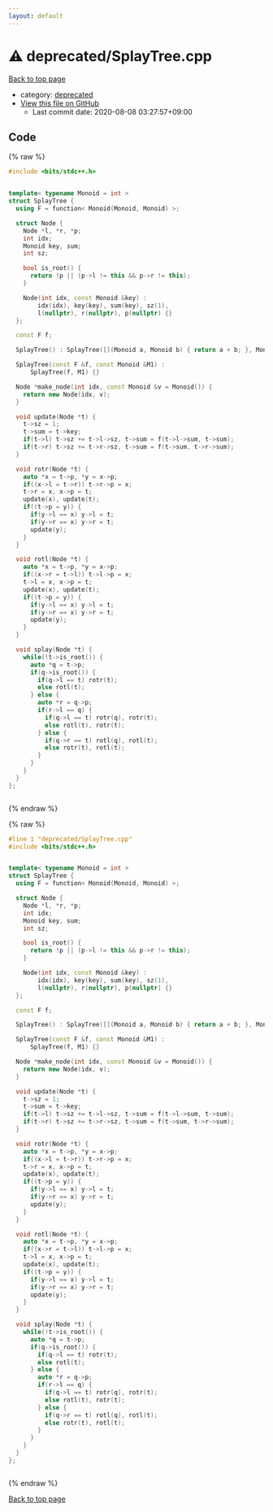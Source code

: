 ```yaml
---
layout: default
---
```


<!-- mathjax config similar to math.stackexchange -->
<script type="text/javascript" async
  src="https://cdnjs.cloudflare.com/ajax/libs/mathjax/2.7.5/MathJax.js?config=TeX-MML-AM_CHTML">
</script>
<script type="text/x-mathjax-config">
  MathJax.Hub.Config({
    TeX: { equationNumbers: { autoNumber: "AMS" }},
    tex2jax: {
      inlineMath: [ ['$','$'] ],
      processEscapes: true
    },
    "HTML-CSS": { matchFontHeight: false },
    displayAlign: "left",
    displayIndent: "2em"
  });
</script>

<script type="text/javascript" src="https://cdnjs.cloudflare.com/ajax/libs/jquery/3.4.1/jquery.min.js"></script>
<script src="https://cdn.jsdelivr.net/npm/jquery-balloon-js@1.1.2/jquery.balloon.min.js" integrity="sha256-ZEYs9VrgAeNuPvs15E39OsyOJaIkXEEt10fzxJ20+2I=" crossorigin="anonymous"></script>
<script type="text/javascript" src="../../assets/js/copy-button.js"></script>
<link rel="stylesheet" href="../../assets/css/copy-button.css" />


# :warning: deprecated/SplayTree.cpp

<a href="../../index.html">Back to top page</a>

* category: <a href="../../index.html#54dac5afe1fcac2f65c059fc97b44a58">deprecated</a>
* <a href="{{ site.github.repository_url }}/blob/master/deprecated/SplayTree.cpp">View this file on GitHub</a>
    - Last commit date: 2020-08-08 03:27:57+09:00




## Code

<a id="unbundled"></a>
{% raw %}
```cpp
#include <bits/stdc++.h>


template< typename Monoid = int >
struct SplayTree {
  using F = function< Monoid(Monoid, Monoid) >;

  struct Node {
    Node *l, *r, *p;
    int idx;
    Monoid key, sum;
    int sz;

    bool is_root() {
      return !p || (p->l != this && p->r != this);
    }

    Node(int idx, const Monoid &key) :
        idx(idx), key(key), sum(key), sz(1),
        l(nullptr), r(nullptr), p(nullptr) {}
  };

  const F f;

  SplayTree() : SplayTree([](Monoid a, Monoid b) { return a + b; }, Monoid()) {}

  SplayTree(const F &f, const Monoid &M1) :
      SplayTree(f, M1) {}

  Node *make_node(int idx, const Monoid &v = Monoid()) {
    return new Node(idx, v);
  }

  void update(Node *t) {
    t->sz = 1;
    t->sum = t->key;
    if(t->l) t->sz += t->l->sz, t->sum = f(t->l->sum, t->sum);
    if(t->r) t->sz += t->r->sz, t->sum = f(t->sum, t->r->sum);
  }

  void rotr(Node *t) {
    auto *x = t->p, *y = x->p;
    if((x->l = t->r)) t->r->p = x;
    t->r = x, x->p = t;
    update(x), update(t);
    if((t->p = y)) {
      if(y->l == x) y->l = t;
      if(y->r == x) y->r = t;
      update(y);
    }
  }

  void rotl(Node *t) {
    auto *x = t->p, *y = x->p;
    if((x->r = t->l)) t->l->p = x;
    t->l = x, x->p = t;
    update(x), update(t);
    if((t->p = y)) {
      if(y->l == x) y->l = t;
      if(y->r == x) y->r = t;
      update(y);
    }
  }

  void splay(Node *t) {
    while(!t->is_root()) {
      auto *q = t->p;
      if(q->is_root()) {
        if(q->l == t) rotr(t);
        else rotl(t);
      } else {
        auto *r = q->p;
        if(r->l == q) {
          if(q->l == t) rotr(q), rotr(t);
          else rotl(t), rotr(t);
        } else {
          if(q->r == t) rotl(q), rotl(t);
          else rotr(t), rotl(t);
        }
      }
    }
  }
};



```
{% endraw %}

<a id="bundled"></a>
{% raw %}
```cpp
#line 1 "deprecated/SplayTree.cpp"
#include <bits/stdc++.h>


template< typename Monoid = int >
struct SplayTree {
  using F = function< Monoid(Monoid, Monoid) >;

  struct Node {
    Node *l, *r, *p;
    int idx;
    Monoid key, sum;
    int sz;

    bool is_root() {
      return !p || (p->l != this && p->r != this);
    }

    Node(int idx, const Monoid &key) :
        idx(idx), key(key), sum(key), sz(1),
        l(nullptr), r(nullptr), p(nullptr) {}
  };

  const F f;

  SplayTree() : SplayTree([](Monoid a, Monoid b) { return a + b; }, Monoid()) {}

  SplayTree(const F &f, const Monoid &M1) :
      SplayTree(f, M1) {}

  Node *make_node(int idx, const Monoid &v = Monoid()) {
    return new Node(idx, v);
  }

  void update(Node *t) {
    t->sz = 1;
    t->sum = t->key;
    if(t->l) t->sz += t->l->sz, t->sum = f(t->l->sum, t->sum);
    if(t->r) t->sz += t->r->sz, t->sum = f(t->sum, t->r->sum);
  }

  void rotr(Node *t) {
    auto *x = t->p, *y = x->p;
    if((x->l = t->r)) t->r->p = x;
    t->r = x, x->p = t;
    update(x), update(t);
    if((t->p = y)) {
      if(y->l == x) y->l = t;
      if(y->r == x) y->r = t;
      update(y);
    }
  }

  void rotl(Node *t) {
    auto *x = t->p, *y = x->p;
    if((x->r = t->l)) t->l->p = x;
    t->l = x, x->p = t;
    update(x), update(t);
    if((t->p = y)) {
      if(y->l == x) y->l = t;
      if(y->r == x) y->r = t;
      update(y);
    }
  }

  void splay(Node *t) {
    while(!t->is_root()) {
      auto *q = t->p;
      if(q->is_root()) {
        if(q->l == t) rotr(t);
        else rotl(t);
      } else {
        auto *r = q->p;
        if(r->l == q) {
          if(q->l == t) rotr(q), rotr(t);
          else rotl(t), rotr(t);
        } else {
          if(q->r == t) rotl(q), rotl(t);
          else rotr(t), rotl(t);
        }
      }
    }
  }
};



```
{% endraw %}

<a href="../../index.html">Back to top page</a>

